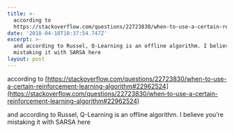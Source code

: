 ```yaml
---
title: >-
  according to
  https://stackoverflow.com/questions/22723830/when-to-use-a-certain-reinforcement-learni
date: '2018-04-18T10:37:54.747Z'
excerpt: >-
  and according to Russel, Q-Learning is an offline algorithm. I believe you’re
  mistaking it with SARSA here
layout: post
---
```

according to [https://stackoverflow.com/questions/22723830/when-to-use-a-certain-reinforcement-learning-algorithm#22962524](https://stackoverflow.com/questions/22723830/when-to-use-a-certain-reinforcement-learning-algorithm#22962524)

and according to Russel, Q-Learning is an offline algorithm. I believe you’re mistaking it with SARSA here
